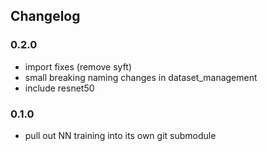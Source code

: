 ## Changelog

### 0.2.0
* import fixes (remove syft)
* small breaking naming changes in dataset_management
* include resnet50

### 0.1.0
* pull out NN training into its own git submodule
